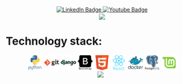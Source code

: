 <div id="badges" align="center">
  <a href="https://www.linkedin.com/in/molnaredom/">
    <img src="https://img.shields.io/badge/LinkedIn-blue?style=for-the-badge&logo=linkedin&logoColor=white" alt="LinkedIn Badge"/>
  </a>
  <a href="https://www.youtube.com/channel/UCA62xg-9MC9C_Xm6Vf1Ls0g/videos">
    <img src="https://img.shields.io/badge/YouTube-red?style=for-the-badge&logo=youtube&logoColor=white" alt="Youtube Badge"/>
  </a>
</div>
</hr>


<div align="center">
  <img align="center" src="https://github-readme-streak-stats.herokuapp.com/?user=molnaredom&theme=dark&hide_border=false"/>
</div>
</hr>

# Technology stack:
<div align="center">
   <img src="https://github.com/devicons/devicon/blob/master/icons/python/python-original-wordmark.svg" title="Python" alt="Python" width="40" height="40"/>
  <img src="https://github.com/devicons/devicon/blob/master/icons/git/git-original-wordmark.svg" title="Git" **alt="Git" width="40" height="40"/>
  <img src="https://github.com/devicons/devicon/blob/master/icons/django/django-plain-wordmark.svg" title="Django" **alt="Django" width="40" height="40"/>
  <img src="https://github.com/devicons/devicon/blob/master/icons/bootstrap/bootstrap-plain-wordmark.svg" alt="Java" width="40" height="40"/>
  <img src="https://github.com/devicons/devicon/blob/master/icons/html5/html5-original.svg" title="HTML5" alt="HTML" width="40" height="40"/>
 
  <img src="https://github.com/devicons/devicon/blob/master/icons/react/react-original-wordmark.svg" alt="react" width="40" height="40"/>
  
  <img src="https://github.com/devicons/devicon/blob/master/icons/docker/docker-original-wordmark.svg"  alt="docker" width="40" height="40"/>
   <img src="https://github.com/devicons/devicon/blob/master/icons/postgresql/postgresql-original-wordmark.svg" alt="PostgreSQL" width="40" height="40"/>
    <img src="https://github.com/linuxmint/brand-logo/blob/master/leaf.svg"  alt="lm" width="40" height="40"/>

</div>
  
 
  

</hr>
<div align="center">
 <img src="https://github-readme-stats.vercel.app/api?username=molnaredom&show_icons=true&theme=tokyonight" />
&nbsp;
</div>
    
